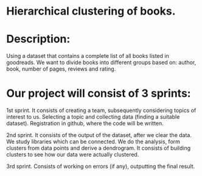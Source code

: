 # Hierarchical clustering of books.
# Description:
Using a dataset that contains a complete list of all books listed in goodreads. We want to divide books into different groups based on: author, book, number of pages, reviews and rating.

# Our project will consist of 3 sprints:

1st sprint.
It consists of creating a team, subsequently considering topics of interest to us. Selecting a topic and collecting data (finding a suitable dataset). Registration in github, where the code will be written.

2nd sprint.
It consists of the output of the dataset, after we clear the data. We study libraries which can be connected. We do the analysis, form clusters from data points and derive a dendrogram. It consists of building clusters to see how our data were actually clustered.

3rd sprint.
Consists of working on errors (if any), outputting the final result.
